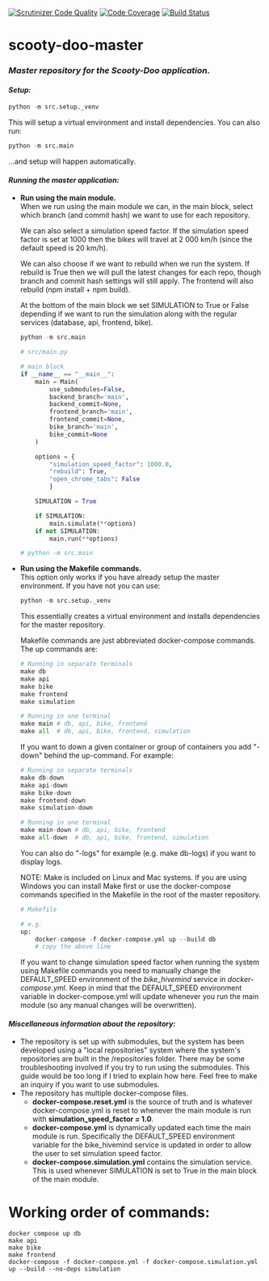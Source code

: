 [![Scrutinizer Code Quality](https://scrutinizer-ci.com/g/Scooty-Doo/scooty-doo-master/badges/quality-score.png?b=main)](https://scrutinizer-ci.com/g/Scooty-Doo/scooty-doo-master/?branch=main)
[![Code Coverage](https://scrutinizer-ci.com/g/Scooty-Doo/scooty-doo-master/badges/coverage.png?b=main)](https://scrutinizer-ci.com/g/Scooty-Doo/scooty-doo-master/?branch=main)
[![Build Status](https://scrutinizer-ci.com/g/Scooty-Doo/scooty-doo-master/badges/build.png?b=main)](https://scrutinizer-ci.com/g/Scooty-Doo/scooty-doo-master/build-status/main)

# scooty-doo-master
### ***Master repository for the Scooty-Doo application.***

#### *Setup:*
```python
python -m src.setup._venv
```

This will setup a virtual environment and install dependencies.
You can also run:

```python
python -m src.main
```

...and setup will happen automatically.

#### *Running the master application:*

- **Run using the main module.**  
    When we run using the main module we can, in the main block, select which branch (and commit hash) we want to use for each repository.

    We can also select a simulation speed factor. If the simulation speed factor is set at 1000 then the bikes will travel at 2 000 km/h (since the default speed is 20 km/h). 

    We can also choose if we want to rebuild when we run the system. If rebuild is True then we will pull the latest changes for each repo, though branch and commit hash settings will still apply. The frontend will also rebuild (npm install + npm build).

    At the bottom of the main block we set SIMULATION to True or False depending if we want to run the simulation along with the regular services (database, api, frontend, bike). 

    ```python
    python -m src.main
    ```

    ```python
    # src/main.py

    # main block
    if __name__ == "__main__":
        main = Main(
            use_submodules=False,
            backend_branch='main',
            backend_commit=None,
            frontend_branch='main',
            frontend_commit=None,
            bike_branch='main',
            bike_commit=None
        )

        options = {
            "simulation_speed_factor": 1000.0,
            "rebuild": True,
            "open_chrome_tabs": False
            }

        SIMULATION = True

        if SIMULATION:
            main.simulate(**options)
        if not SIMULATION:
            main.run(**options)

    # python -m src.main
    ```

- **Run using the Makefile commands.**  
    This option only works if you have already setup the master environment. If you have not you can use:

    ```python
    python -m src.setup._venv
    ```

    This essentially creates a virtual environment and installs dependencies for the master repository.

    Makefile commands are just abbreviated docker-compose commands. The up commands are:

    ```python
    # Running in separate terminals
    make db
    make api
    make bike
    make frontend
    make simulation

    # Running in one terminal
    make main # db, api, bike, frontend
    make all  # db, api, bike, frontend, simulation
    ```

    If you want to down a given container or group of containers you add "-down" behind the up-command. For example:


    ```python
    # Running in separate terminals
    make db-down
    make api-down
    make bike-down
    make frontend-down
    make simulation-down

    # Running in one terminal
    make main-down # db, api, bike, frontend
    make all-down  # db, api, bike, frontend, simulation
    ```
    You can also do "-logs" for example (e.g. make db-logs) if you want to display logs.

    NOTE: Make is included on Linux and Mac systems. If you are using Windows you can install Make first or use the docker-compose commands specified in the Makefile in the root of the master repository.
    ```python
    # Makefile

    # e.g.
    up:
        docker-compose -f docker-compose.yml up --build db
        # copy the above line
    ```

    If you want to change simulation speed factor when running the system using Makefile commands you need to manually change the DEFAULT_SPEED environment of the *bike_hivemind* service in *docker-compose.yml*. Keep in mind that the DEFAULT_SPEED environment variable in docker-compose.yml will update whenever you run the main module (so any manual changes will be overwritten).

#### *Miscellaneous information about the repository:*
- The repository is set up with submodules, but the system has been developed using a "local repositories" system where the system's repositories are built in the /repositories folder. There may be some troubleshooting involved if you try to run using the submodules. This guide would be too long if I tried to explain how here. Feel free to make an inquiry if you want to use submodules.
- The repository has multiple docker-compose files.
    - **docker-compose.reset.yml** is the source of truth and is whatever docker-compose.yml is reset to whenever the main module is run with **simulation_speed_factor = 1.0**.
    - **docker-compose.yml** is dynamically updated each time the main module is run. Specifically the DEFAULT_SPEED environment variable for the bike_hivemind service is updated in order to allow the user to set simulation speed factor.
    - **docker-compose.simulation.yml** contains the simulation service. This is used whenever SIMULATION is set to True in the main block of the main module.

# Working order of commands:

```
docker compose up db
make api
make bike
make frontend
docker-compose -f docker-compose.yml -f docker-compose.simulation.yml up --build --no-deps simulation
```